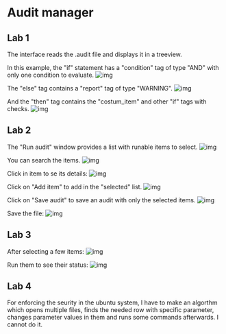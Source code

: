 # Audit manager

## Lab 1
The interface reads the .audit file and displays it in a treeview.

In this example, the "if" statement has a "condition" tag of type "AND" with only one condition to evaluate.
<img title="img" alt="img" src="/examples/Screenshot from 2021-09-21 00-31-01.png">

The "else" tag contains a "report" tag of type "WARNING".
<img title="img" alt="img" src="/examples/Screenshot from 2021-09-21 00-31-07.png">

And the "then" tag contains the "costum_item" and other "if" tags with checks.
<img title="img" alt="img" src="/examples/Screenshot from 2021-09-21 00-31-27.png">

## Lab 2
The "Run audit" window provides a list with runable items to select.
<img title="img" alt="img" src="/examples/Screenshot from 2021-10-09 14-36-12.png">

You can search the items.
<img title="img" alt="img" src="/examples/Screenshot from 2021-10-09 14-36-45.png">

Click in item to se its details:
<img title="img" alt="img" src="/examples/Screenshot from 2021-10-09 14-37-07.png">

Click on "Add item" to add in the "selected" list.
<img title="img" alt="img" src="/examples/Screenshot from 2021-10-09 14-37-13.png">

Click on "Save audit" to save an audit with only the selected items.
<img title="img" alt="img" src="/examples/Screenshot from 2021-10-09 14-37-34.png">

Save the file:
<img title="img" alt="img" src="/examples/Screenshot from 2021-10-09 14-37-44.png">

## Lab 3
After selecting a few items:
<img title="img" alt="img" src="/examples/Screenshot from 2021-10-09 18-24-12.png">

Run them to see their status:
<img title="img" alt="img" src="/examples/Screenshot from 2021-10-09 18-23-36.png">

## Lab 4
For enforcing the seurity in the ubuntu system, I have to make an algorthm which opens multiple files, finds the needed row with specific parameter, changes parameter values in them and runs some commands afterwards. I cannot do it.
